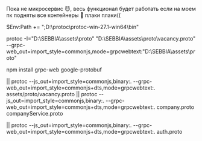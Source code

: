 Пока не микросервис 😈, весь функционал будет работать если на моем пк подняты все контейнеры 👿 плаки плаки((


$Env:Path += ";D:\protoc\protoc-win-27.1-win64\bin"   

protoc -I="D:\SEBBIA\assets\proto" "D:\SEBBIA\assets\proto\vacancy.proto" --grpc-web_out=import_style=commonjs,mode=grpcwebtext:"D:\SEBBIA\assets\proto"

npm install grpc-web google-protobuf

|| protoc --js_out=import_style=commonjs,binary:. --grpc-web_out=import_style=commonjs+dts,mode=grpcwebtext:. assets/proto/vacancy.proto
|| protoc --js_out=import_style=commonjs,binary:. --grpc-web_out=import_style=commonjs+dts,mode=grpcwebtext:. company.proto companyService.proto
 



|| protoc --js_out=import_style=commonjs,binary:. --grpc-web_out=import_style=commonjs+dts,mode=grpcwebtext:. auth.proto
